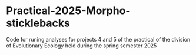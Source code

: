 # Practical-2025-Morpho-sticklebacks
Code for runing analyses for projects 4 and 5 of the practical of the division of Evolutionary Ecology held during the spring semester 2025
